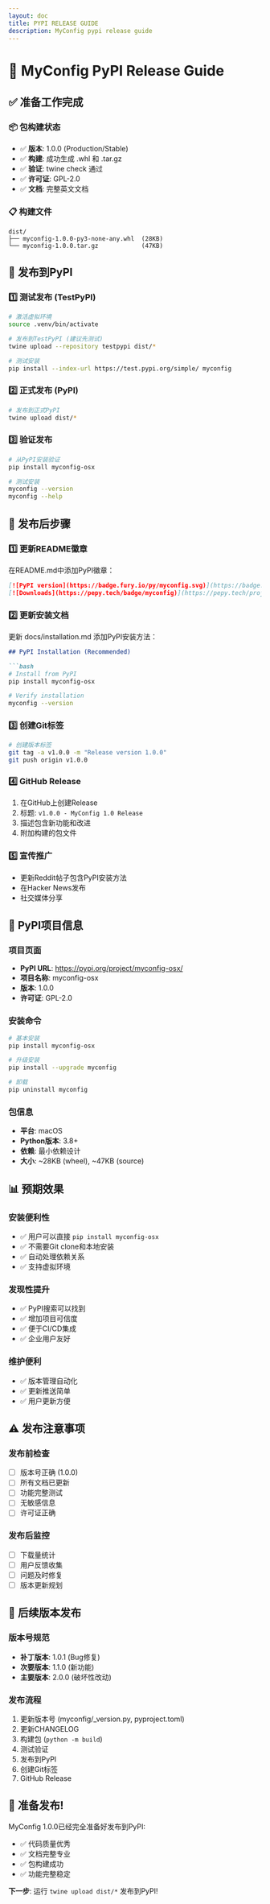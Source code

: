 ```yaml
---
layout: doc
title: PYPI RELEASE GUIDE
description: MyConfig pypi release guide
---
```

# 🚀 MyConfig PyPI Release Guide

## ✅ 准备工作完成

### 📦 包构建状态
- ✅ **版本**: 1.0.0 (Production/Stable)
- ✅ **构建**: 成功生成 .whl 和 .tar.gz
- ✅ **验证**: twine check 通过
- ✅ **许可证**: GPL-2.0
- ✅ **文档**: 完整英文文档

### 📋 构建文件
```
dist/
├── myconfig-1.0.0-py3-none-any.whl  (28KB)
└── myconfig-1.0.0.tar.gz            (47KB)
```

## 🔑 发布到PyPI

### 1️⃣ 测试发布 (TestPyPI)
```bash
# 激活虚拟环境
source .venv/bin/activate

# 发布到TestPyPI (建议先测试)
twine upload --repository testpypi dist/*

# 测试安装
pip install --index-url https://test.pypi.org/simple/ myconfig
```

### 2️⃣ 正式发布 (PyPI)
```bash
# 发布到正式PyPI
twine upload dist/*
```

### 3️⃣ 验证发布
```bash
# 从PyPI安装验证
pip install myconfig-osx

# 测试安装
myconfig --version
myconfig --help
```

## 📝 发布后步骤

### 1️⃣ 更新README徽章
在README.md中添加PyPI徽章：
```markdown
[![PyPI version](https://badge.fury.io/py/myconfig.svg)](https://badge.fury.io/py/myconfig)
[![Downloads](https://pepy.tech/badge/myconfig)](https://pepy.tech/project/myconfig)
```

### 2️⃣ 更新安装文档
更新 docs/installation.md 添加PyPI安装方法：
```markdown
## PyPI Installation (Recommended)

```bash
# Install from PyPI
pip install myconfig-osx

# Verify installation
myconfig --version
```

### 3️⃣ 创建Git标签
```bash
# 创建版本标签
git tag -a v1.0.0 -m "Release version 1.0.0"
git push origin v1.0.0
```

### 4️⃣ GitHub Release
1. 在GitHub上创建Release
2. 标题: `v1.0.0 - MyConfig 1.0 Release`
3. 描述包含新功能和改进
4. 附加构建的包文件

### 5️⃣ 宣传推广
- 更新Reddit帖子包含PyPI安装方法
- 在Hacker News发布
- 社交媒体分享

## 🎯 PyPI项目信息

### 项目页面
- **PyPI URL**: https://pypi.org/project/myconfig-osx/
- **项目名称**: myconfig-osx
- **版本**: 1.0.0
- **许可证**: GPL-2.0

### 安装命令
```bash
# 基本安装
pip install myconfig-osx

# 升级安装
pip install --upgrade myconfig

# 卸载
pip uninstall myconfig
```

### 包信息
- **平台**: macOS
- **Python版本**: 3.8+
- **依赖**: 最小依赖设计
- **大小**: ~28KB (wheel), ~47KB (source)

## 📊 预期效果

### 安装便利性
- ✅ 用户可以直接 `pip install myconfig-osx`
- ✅ 不需要Git clone和本地安装
- ✅ 自动处理依赖关系
- ✅ 支持虚拟环境

### 发现性提升
- ✅ PyPI搜索可以找到
- ✅ 增加项目可信度
- ✅ 便于CI/CD集成
- ✅ 企业用户友好

### 维护便利
- ✅ 版本管理自动化
- ✅ 更新推送简单
- ✅ 用户更新方便

## ⚠️ 发布注意事项

### 发布前检查
- [ ] 版本号正确 (1.0.0)
- [ ] 所有文档已更新
- [ ] 功能完整测试
- [ ] 无敏感信息
- [ ] 许可证正确

### 发布后监控
- [ ] 下载量统计
- [ ] 用户反馈收集
- [ ] 问题及时修复
- [ ] 版本更新规划

## 🔄 后续版本发布

### 版本号规范
- **补丁版本**: 1.0.1 (Bug修复)
- **次要版本**: 1.1.0 (新功能)
- **主要版本**: 2.0.0 (破坏性改动)

### 发布流程
1. 更新版本号 (myconfig/_version.py, pyproject.toml)
2. 更新CHANGELOG
3. 构建包 (`python -m build`)
4. 测试验证
5. 发布到PyPI
6. 创建Git标签
7. GitHub Release

## 🎉 准备发布!

MyConfig 1.0.0已经完全准备好发布到PyPI:
- ✅ 代码质量优秀
- ✅ 文档完整专业
- ✅ 包构建成功
- ✅ 功能完整稳定

**下一步**: 运行 `twine upload dist/*` 发布到PyPI!
